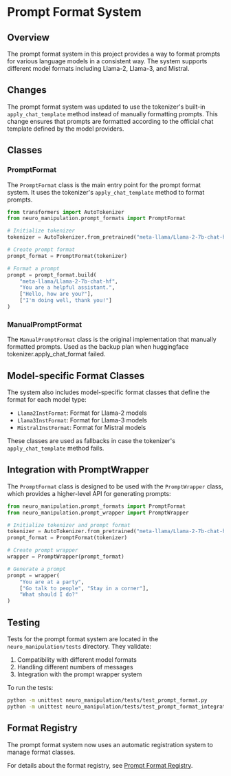 # Prompt Format System

## Overview

The prompt format system in this project provides a way to format prompts for various language models in a consistent way. The system supports different model formats including Llama-2, Llama-3, and Mistral.

## Changes

The prompt format system was updated to use the tokenizer's built-in `apply_chat_template` method instead of manually formatting prompts. This change ensures that prompts are formatted according to the official chat template defined by the model providers.

## Classes

### PromptFormat

The `PromptFormat` class is the main entry point for the prompt format system. It uses the tokenizer's `apply_chat_template` method to format prompts.

```python
from transformers import AutoTokenizer
from neuro_manipulation.prompt_formats import PromptFormat

# Initialize tokenizer
tokenizer = AutoTokenizer.from_pretrained("meta-llama/Llama-2-7b-chat-hf")

# Create prompt format
prompt_format = PromptFormat(tokenizer)

# Format a prompt
prompt = prompt_format.build(
    "meta-llama/Llama-2-7b-chat-hf",
    "You are a helpful assistant.",
    ["Hello, how are you?"],
    ["I'm doing well, thank you!"]
)
```

### ManualPromptFormat

The `ManualPromptFormat` class is the original implementation that manually formatted prompts. Used as the backup plan when huggingface tokenizer.apply_chat_format failed.

## Model-specific Format Classes

The system also includes model-specific format classes that define the format for each model type:

- `Llama2InstFormat`: Format for Llama-2 models
- `Llama3InstFormat`: Format for Llama-3 models
- `MistralInstFormat`: Format for Mistral models

These classes are used as fallbacks in case the tokenizer's `apply_chat_template` method fails.

## Integration with PromptWrapper

The `PromptFormat` class is designed to be used with the `PromptWrapper` class, which provides a higher-level API for generating prompts:

```python
from neuro_manipulation.prompt_formats import PromptFormat
from neuro_manipulation.prompt_wrapper import PromptWrapper

# Initialize tokenizer and prompt format
tokenizer = AutoTokenizer.from_pretrained("meta-llama/Llama-2-7b-chat-hf")
prompt_format = PromptFormat(tokenizer)

# Create prompt wrapper
wrapper = PromptWrapper(prompt_format)

# Generate a prompt
prompt = wrapper(
    "You are at a party",
    ["Go talk to people", "Stay in a corner"],
    "What should I do?"
)
```

## Testing

Tests for the prompt format system are located in the `neuro_manipulation/tests` directory. They validate:

1. Compatibility with different model formats
2. Handling different numbers of messages
3. Integration with the prompt wrapper system

To run the tests:

```bash
python -m unittest neuro_manipulation/tests/test_prompt_format.py
python -m unittest neuro_manipulation/tests/test_prompt_format_integration.py
```

## Format Registry

The prompt format system now uses an automatic registration system to manage format classes.

For details about the format registry, see [Prompt Format Registry](./prompt_format_registry.md). 